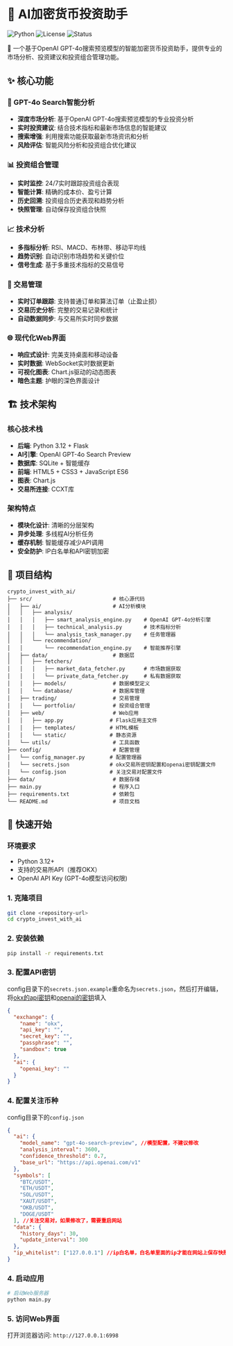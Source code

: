 # 🚀 AI加密货币投资助手

![Python](https://img.shields.io/badge/python-v3.12+-blue.svg)
![License](https://img.shields.io/badge/license-MIT-green.svg)
![Status](https://img.shields.io/badge/AI-GPT--4o--Search-orange.svg)

🤖 一个基于OpenAI GPT-4o搜索预览模型的智能加密货币投资助手，提供专业的市场分析、投资建议和投资组合管理功能。

## ✨ 核心功能

### 🧠 GPT-4o Search智能分析
- **深度市场分析**: 基于OpenAI GPT-4o搜索预览模型的专业投资分析
- **实时投资建议**: 结合技术指标和最新市场信息的智能建议
- **搜索增强**: 利用搜索功能获取最新市场资讯和分析
- **风险评估**: 智能风险分析和投资组合优化建议

### 📊 投资组合管理
- **实时监控**: 24/7实时跟踪投资组合表现
- **智能计算**: 精确的成本价、盈亏计算
- **历史回溯**: 投资组合历史表现和趋势分析
- **快照管理**: 自动保存投资组合快照

### 📈 技术分析
- **多指标分析**: RSI、MACD、布林带、移动平均线
- **趋势识别**: 自动识别市场趋势和关键价位
- **信号生成**: 基于多重技术指标的交易信号

### 🎯 交易管理
- **实时订单跟踪**: 支持普通订单和算法订单（止盈止损）
- **交易历史分析**: 完整的交易记录和统计
- **自动数据同步**: 与交易所实时同步数据

### 🌐 现代化Web界面
- **响应式设计**: 完美支持桌面和移动设备
- **实时数据**: WebSocket实时数据更新
- **可视化图表**: Chart.js驱动的动态图表
- **暗色主题**: 护眼的深色界面设计

## 🏗️ 技术架构

### 核心技术栈
- **后端**: Python 3.12 + Flask
- **AI引擎**: OpenAI GPT-4o Search Preview
- **数据库**: SQLite + 智能缓存
- **前端**: HTML5 + CSS3 + JavaScript ES6
- **图表**: Chart.js
- **交易所连接**: CCXT库

### 架构特点
- **模块化设计**: 清晰的分层架构
- **异步处理**: 多线程AI分析任务
- **缓存机制**: 智能缓存减少API调用
- **安全防护**: IP白名单和API密钥加密

## 📁 项目结构

```
crypto_invest_with_ai/
├── src/                          # 核心源代码
│   ├── ai/                       # AI分析模块
│   │   ├── analysis/             
│   │   │   ├── smart_analysis_engine.py    # OpenAI GPT-4o分析引擎
│   │   │   ├── technical_analysis.py       # 技术指标分析
│   │   │   └── analysis_task_manager.py    # 任务管理器
│   │   └── recommendation/       
│   │       └── recommendation_engine.py    # 智能推荐引擎
│   ├── data/                     # 数据层
│   │   ├── fetchers/             
│   │   │   ├── market_data_fetcher.py      # 市场数据获取
│   │   │   └── private_data_fetcher.py     # 私有数据获取
│   │   ├── models/               # 数据模型定义
│   │   └── database/             # 数据库管理
│   ├── trading/                  # 交易管理
│   │   └── portfolio/            # 投资组合管理
│   ├── web/                      # Web应用
│   │   ├── app.py               # Flask应用主文件
│   │   ├── templates/           # HTML模板
│   │   └── static/              # 静态资源
│   └── utils/                    # 工具函数
├── config/                       # 配置管理
│   └── config_manager.py        # 配置管理器
│   └── secrets.json             # okx交易所密钥配置和openai密钥配置文件
│   └── config.json              # 关注交易对配置文件
├── data/                         # 数据存储
├── main.py                       # 程序入口
├── requirements.txt              # 依赖包
└── README.md                     # 项目文档
```

## 🚀 快速开始

### 环境要求
- Python 3.12+
- 支持的交易所API（推荐OKX）
- OpenAI API Key (GPT-4o模型访问权限)

### 1. 克隆项目
```bash
git clone <repository-url>
cd crypto_invest_with_ai
```

### 2. 安装依赖
```bash
pip install -r requirements.txt
```

### 3. 配置API密钥
config目录下的`secrets.json.example`重命名为`secrets.json`，然后打开编辑，将[okx的api密钥](https://www.okx.com/zh-hans/account/my-api)和[openai的密钥](https://platform.openai.com/settings/organization/api-keys)填入
```json
{
  "exchange": {
    "name": "okx",
    "api_key": "",
    "secret_key": "",
    "passphrase": "",
    "sandbox": true
  },
  "ai": {
    "openai_key": ""
  }
}
```

### 4. 配置关注币种
config目录下的`config.json`
```json
{
  "ai": {
    "model_name": "gpt-4o-search-preview", //模型配置，不建议修改
    "analysis_interval": 3600,
    "confidence_threshold": 0.7,
    "base_url": "https://api.openai.com/v1"
  },
  "symbols": [
    "BTC/USDT",
    "ETH/USDT",
    "SOL/USDT",
    "XAUT/USDT",
    "OKB/USDT",
    "DOGE/USDT"
  ], //关注交易对，如果修改了，需要重启网站
  "data": {
    "history_days": 30,
    "update_interval": 300
  },
  "ip_whitelist": ["127.0.0.1"] //ip白名单，白名单里面的ip才能在网站上保存快照和ai分析
}
```


### 4. 启动应用
```bash
# 启动Web服务器
python main.py 
```

### 5. 访问Web界面
打开浏览器访问: `http://127.0.0.1:6998`
